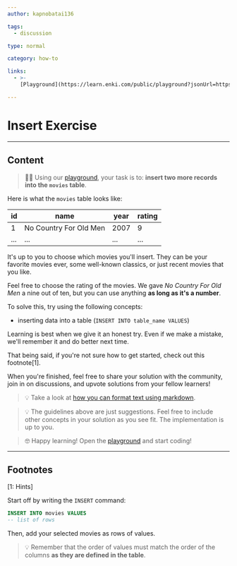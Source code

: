 ```yaml
---
author: kapnobatai136

tags:
  - discussion

type: normal

category: how-to

links:
  - >-
    [Playground](https://learn.enki.com/public/playground?jsonUrl=https%3A%2F%2Fgist.githubusercontent.com%2Fkapnobatai137%2F757d2557a971940305ace59e5bce0808%2Fraw%2F32399b94024073c351727c6888a697f9fa448737%2Fsql-insert-discussion-insight.json){website}

---
```


# Insert Exercise

---

## Content

> 👩‍💻 Using our [playground](https://learn.enki.com/public/playground?jsonUrl=https://gist.githubusercontent.com/kapnobatai137/757d2557a971940305ace59e5bce0808/raw/32399b94024073c351727c6888a697f9fa448737/sql-insert-discussion-insight.json), your task is to: **insert two more records into the `movies` table**.

Here is what the `movies` table looks like:

| id  | name                   | year | rating |
|-----|------------------------|------|--------|
| 1   | No Country For Old Men | 2007 | 9      |
| ... | ...                    | ...  | ...    |


It's up to you to choose which movies you'll insert. They can be your favorite movies ever, some well-known classics, or just recent movies that you like.

Feel free to choose the rating of the movies. We gave *No Country For Old Men* a nine out of ten, but you can use anything **as long as it's a number**.

To solve this, try using the following concepts:
- inserting data into a table (`INSERT INTO table_name VALUES`)

Learning is best when we give it an honest try. Even if we make a mistake, we'll remember it and do better next time.

That being said, if you're not sure how to get started, check out this footnote[1].

When you're finished, feel free to share your solution with the community, join in on discussions, and upvote solutions from your fellow learners!

> 💡 Take a look at [how you can format text using markdown](https://www.enki.com/glossary/general/markdown-formatting).

> 💡 The guidelines above are just suggestions. Feel free to include other concepts in your solution as you see fit. The implementation is up to you.

> 🤓 Happy learning! Open the [playground](https://learn.enki.com/public/playground?jsonUrl=https://gist.githubusercontent.com/kapnobatai137/757d2557a971940305ace59e5bce0808/raw/32399b94024073c351727c6888a697f9fa448737/sql-insert-discussion-insight.json) and start coding!

---

## Footnotes

[1: Hints]

Start off by writing the `INSERT` command:

```sql
INSERT INTO movies VALUES
-- list of rows
```

Then, add your selected movies as rows of values.

> 💡 Remember that the order of values must match the order of the columns **as they are defined in the table**.
